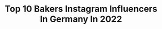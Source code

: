 ---
title: Top 10 Bakers Instagram Influencers In Germany In 2022
description: >-
  Find top bakers Instagram influencers in Germany in 2022. Most popular hashtags: #bakersgonnabake #thebakefeed #bakersofinstagram #backenistliebe.
platform: Instagram
hits: 537
text_top: See the most popular Instagram profiles on inBeat.
text_bottom: Our platform holds 537 Instagram influencers like this in Germany for you to collaborate.
profiles:
  - username: "john_whaite"
    fullname: >-
      John Whaite
    bio: >-
      📚 Cookery writer and baker. 🏆 #gbbo #gbbs winner 2012. 📺 @packedlunchc4 🏫 cookery school: @johnwhaiteskitchen 🏳️‍🌈
    location: "Germany"
    followers: 87398
    engagement: 251
    commentsToLikes: 0.027703
    id: ck6ttzuuvdi8i0j71tf290vbw
    verified: true
    hashtags: "#bakersofinstagram, #bakersgonnabake, #pastry, #homebaker"
  - username: "katjas_tortenfabrik"
    fullname: >-
      
    bio: >-
      Hobby baker Mom of 2 Fragen gern per pn
    location: "Germany"
    followers: 2685
    engagement: 1136
    commentsToLikes: 0.082362
    id: ck6tt9vjt9fjh0j71j6dhc6wa
    verified: false
    hashtags: "#stripedcake, #faultlinecake, #cupcakesofinstagram, #foodblogliebebacken"
  - username: "cloedis_sweet_corner"
    fullname: >-
      Claudia
    bio: >-
      Weekendbaker and hobby-photographer from Niedersachsen / Germany 🍦🍰🍨📸📷
    location: "Germany"
    followers: 4044
    engagement: 2405
    commentsToLikes: 0.191051
    id: ck55mjmn844420i1194i1932l
    verified: false
    hashtags: "#myfoodpics, #bakersgonnabake, #bakingfromscratch, #cakestagram"
  - username: "homenherbs"
    fullname: >-
      Home and Herbs
    bio: >-
      Stefanie Stephan | Content Creator | #foodphotography | #foodstylist | #diy | #interior | #recipes | 3fach-Mama 📍Schwäbisch Gmünd/Baden Württemberg
    location: "Germany"
    followers: 7531
    engagement: 876
    commentsToLikes: 0.129415
    id: ck13550yvzqpb0i19pwgs9vyu
    verified: false
    hashtags: "#ilovebaking, #herbstliebe, #foodforfoodies, #einfacherezepte"
  - username: "kitchenversity"
    fullname: >-
      •Nadine•
    bio: >-
      Willkommen- viel Spaß beim Stöbern🔎 👩🏼‍🍳based in Austria🇦🇹 🌺Passion|Kochen und Backen🥨 🍓Quer durch die Geschmackswelt🌶 🌱Rezepte mit|ohne Thermomix®️
    location: "Germany"
    followers: 11057
    engagement: 767
    commentsToLikes: 0.101767
    id: ck8tacm53r81x0j78j6dvnbrr
    verified: false
    hashtags: "#backenistliebe, #yummyyummy, #yummilicious, #dinnerideas"
  - username: "zuckerzimtundliebe"
    fullname: >-
      Zuckerzimtundliebe
    bio: >-
      Virginia Horstmann / cookbook author, blogger and culinary traveller 📍Bremen/Germany. #zuckerzimtundliebe 🍰 Alle Rezepte und Impressum auf:
    location: "Germany"
    followers: 119436
    engagement: 327
    commentsToLikes: 0.040683
    id: ck134cgm1vrpr0i19stvzztwd
    verified: false
    hashtags: "#imsomartha, #wsbakeclub, #altesland, #eatcaptureshare"
  - username: "frau_gold"
    fullname: >-
      Frau Gold
    bio: >-
      Was man macht, soll man schön machen. Shop und Blog:
    location: "Germany"
    followers: 16902
    engagement: 533
    commentsToLikes: 0.075967
    id: ck6ugo8hb46470j717imr81a8
    verified: false
    hashtags: "#ihavethisthingwithcolours, #supportsmallbusiness, #imakerainbows, #bakersgonnabake"
  - username: "nicestthingscom"
    fullname: >-
      Vera Wohlleben | Nicest Things
    bio: >-
      36, Neustadt an der Weinstraße. Bloggerin, Fotografin, Stylistin für Food & Stills. Kreative Rezepte & Food Fotografie 🍒📷 Blogposts & Infos: ⠀ ⠀ ⠀ ⠀
    location: "Germany"
    followers: 32854
    engagement: 289
    commentsToLikes: 0.062135
    id: ck0vv9ct7o4ji0i19agn6md17
    verified: false
    hashtags: "#backrezepte, #diamantzucker, #sweettooth, #foodblogeats"
  - username: "klaraslife"
    fullname: >-
      Klaraslife Foodblog
    bio: >-
      Kathrin Salzwedel & Ramin Madani Fotografie & Food Styling Vegetarische Rezepte 🍂 Süddeutschland E-Mail: Klaraslife@gmx.de Blog/Rezepte
    location: "Germany"
    followers: 125101
    engagement: 162
    commentsToLikes: 0.052910
    id: ck0u9mhdea4bt0i196xercs1f
    verified: false
    hashtags: "#thebakefeed, #brownies, #foodlover, #food"
  - username: "mariaplusvier"
    fullname: >-
      Maria
    bio: >-
      Mom of 3 boys 💙💙💙 Austria 🇦🇹 familylife ⭐️️ DIY ⭐️ #mariaplusvierbäckt #mariaplusvierplottet #mariaplusviermachtparty #mariaplusvieraufreisen
    location: "Germany"
    followers: 31337
    engagement: 546
    commentsToLikes: 0.023697
    id: ck6twqvp3tkux0j715oks63cc
    verified: false
    hashtags: "#werbungwegenmarkierung, #ilovebaking, #instabake, #instabaker"
---